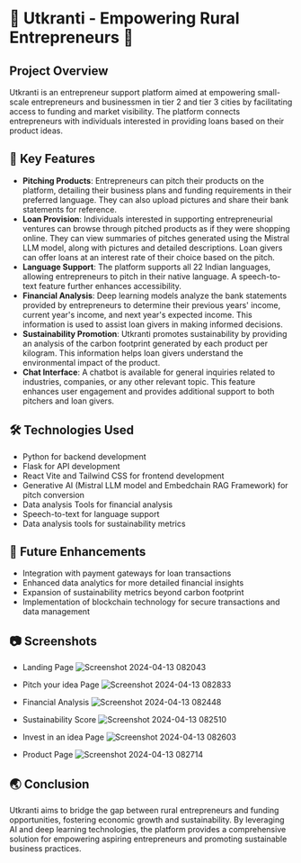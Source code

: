 # 🚀 Utkranti - Empowering Rural Entrepreneurs 🌱

## Project Overview
Utkranti is an entrepreneur support platform aimed at empowering small-scale entrepreneurs and businessmen in tier 2 and tier 3 cities by facilitating access to funding and market visibility. The platform connects entrepreneurs with individuals interested in providing loans based on their product ideas.

## 🌟 Key Features
- **Pitching Products**: Entrepreneurs can pitch their products on the platform, detailing their business plans and funding requirements in their preferred language. They can also upload pictures and share their bank statements for reference.
- **Loan Provision**: Individuals interested in supporting entrepreneurial ventures can browse through pitched products as if they were shopping online. They can view summaries of pitches generated using the Mistral LLM model, along with pictures and detailed descriptions. Loan givers can offer loans at an interest rate of their choice based on the pitch.
- **Language Support**: The platform supports all 22 Indian languages, allowing entrepreneurs to pitch in their native language. A speech-to-text feature further enhances accessibility.
- **Financial Analysis**: Deep learning models analyze the bank statements provided by entrepreneurs to determine their previous years' income, current year's income, and next year's expected income. This information is used to assist loan givers in making informed decisions.
- **Sustainability Promotion**: Utkranti promotes sustainability by providing an analysis of the carbon footprint generated by each product per kilogram. This information helps loan givers understand the environmental impact of the product.
- **Chat Interface**: A chatbot is available for general inquiries related to industries, companies, or any other relevant topic. This feature enhances user engagement and provides additional support to both pitchers and loan givers.

## 🛠️ Technologies Used
- Python for backend development
- Flask for API development
- React Vite and Tailwind CSS for frontend development
- Generative AI (Mistral LLM model and Embedchain RAG Framework) for pitch conversion
- Data analysis Tools for financial analysis
- Speech-to-text for language support
- Data analysis tools for sustainability metrics

## 🚀 Future Enhancements
- Integration with payment gateways for loan transactions
- Enhanced data analytics for more detailed financial insights
- Expansion of sustainability metrics beyond carbon footprint
- Implementation of blockchain technology for secure transactions and data management

## 📷 Screenshots
- Landing Page
![Screenshot 2024-04-13 082043](https://github.com/AnouskaJ/utkranti_vihaan007/assets/82711261/6020196a-d228-44c6-aa69-9135e146e232)

- Pitch your idea Page
![Screenshot 2024-04-13 082833](https://github.com/AnouskaJ/utkranti_vihaan007/assets/82711261/d7aca453-e547-474a-9c3a-efc40e5013be)

- Financial Analysis
![Screenshot 2024-04-13 082448](https://github.com/AnouskaJ/utkranti_vihaan007/assets/82711261/ff3c1266-a3ee-44eb-a178-4f399f19d2cb)

- Sustainability Score
![Screenshot 2024-04-13 082510](https://github.com/AnouskaJ/utkranti_vihaan007/assets/82711261/f31ca83d-4b90-4697-849b-cb9405ca3c8c)

- Invest in an idea Page
![Screenshot 2024-04-13 082603](https://github.com/AnouskaJ/utkranti_vihaan007/assets/82711261/c1b21fce-fe22-4171-bb5b-83dae81548ca)

- Product Page
![Screenshot 2024-04-13 082714](https://github.com/AnouskaJ/utkranti_vihaan007/assets/82711261/f8e48c68-bdca-49ed-b448-8ab6b65a32a5)


## 🌏 Conclusion
Utkranti aims to bridge the gap between rural entrepreneurs and funding opportunities, fostering economic growth and sustainability. By leveraging AI and deep learning technologies, the platform provides a comprehensive solution for empowering aspiring entrepreneurs and promoting sustainable business practices.
